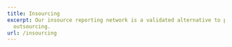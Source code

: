 ```yaml
---
title: Insourcing
excerpt: Our insource reporting network is a validated alternative to private
  outsourcing.
url: /insourcing
---
```

